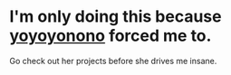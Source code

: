 # I'm only doing this because [yoyoyonono](https://github.com/yoyoyonono) forced me to.

Go check out her projects before she drives me insane.
